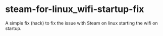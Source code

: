 # steam-for-linux_wifi-startup-fix
A simple fix (hack) to fix the issue with Steam on linux starting the wifi on startup.
